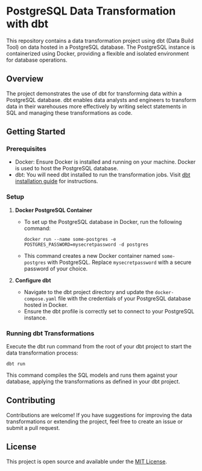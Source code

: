 # PostgreSQL Data Transformation with dbt

This repository contains a data transformation project using dbt (Data Build Tool) on data hosted in a PostgreSQL database. The PostgreSQL instance is containerized using Docker, providing a flexible and isolated environment for database operations.

## Overview

The project demonstrates the use of dbt for transforming data within a PostgreSQL database. dbt enables data analysts and engineers to transform data in their warehouses more effectively by writing select statements in SQL and managing these transformations as code.

## Getting Started

### Prerequisites

- Docker: Ensure Docker is installed and running on your machine. Docker is used to host the PostgreSQL database.
- dbt: You will need dbt installed to run the transformation jobs. Visit [dbt installation guide](https://docs.getdbt.com/dbt-cli/installation) for instructions.

### Setup

1. **Docker PostgreSQL Container**
   - To set up the PostgreSQL database in Docker, run the following command:
     ```
     docker run --name some-postgres -e POSTGRES_PASSWORD=mysecretpassword -d postgres
     ```
   - This command creates a new Docker container named `some-postgres` with PostgreSQL. Replace `mysecretpassword` with a secure password of your choice.

2. **Configure dbt**
   - Navigate to the dbt project directory and update the `docker-compose.yaml` file with the credentials of your PostgreSQL database hosted in Docker.
   - Ensure the dbt profile is correctly set to connect to your PostgreSQL instance.

### Running dbt Transformations

Execute the dbt run command from the root of your dbt project to start the data transformation process:

```
dbt run
```

This command compiles the SQL models and runs them against your database, applying the transformations as defined in your dbt project.

## Contributing

Contributions are welcome! If you have suggestions for improving the data transformations or extending the project, feel free to create an issue or submit a pull request.

## License

This project is open source and available under the [MIT License](LICENSE.md).
